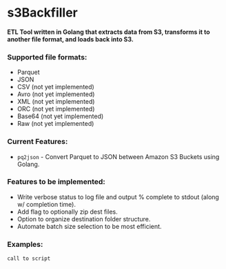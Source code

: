 # s3Backfiller

**ETL Tool written in Golang that extracts data from S3, transforms it to another file format, and loads back into S3.**

### Supported file formats:
- Parquet
- JSON
- CSV (not yet implemented)
- Avro (not yet implemented)
- XML (not yet implemented)
- ORC (not yet implemented)
- Base64 (not yet implemented)
- Raw (not yet implemented)

### Current Features:
- `pq2json` - Convert Parquet to JSON between Amazon S3 Buckets using Golang.

### Features to be implemented:
- Write verbose status to log file and output % complete to stdout (along w/ completion time).
- Add flag to optionally zip dest files.
- Option to organize destination folder structure. 
- Automate batch size selection to be most efficient. 

### Examples:

`call to script`

